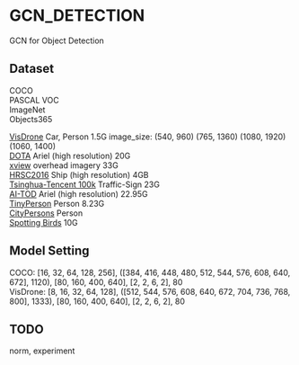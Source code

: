 # GCN_DETECTION
GCN for Object Detection

## Dataset
COCO  
PASCAL VOC  
ImageNet  
Objects365

[VisDrone](https://github.com/VisDrone/VisDrone-Dataset) Car, Person 1.5G image_size: (540, 960) (765, 1360) (1080, 1920) (1060, 1400)  
[DOTA](https://captain-whu.github.io/DOTA/dataset.html) Ariel (high resolution) 20G  
[xview](http://xviewdataset.org/) overhead imagery 33G  
[HRSC2016](http://www.escience.cn/people/liuzikun/DataSet.html) Ship (high resolution) 4GB  
[Tsinghua-Tencent 100k](https://cg.cs.tsinghua.edu.cn/traffic-sign/)  Traffic-Sign 23G  
[AI-TOD](http://m6z.cn/5MjlYk) Ariel (high resolution) 22.95G  
[TinyPerson](http://m6z.cn/6vqF3T) Person 8.23G  
[CityPersons](https://www.cityscapes-dataset.com/) Person  
[Spotting Birds](https://github.com/IIM-TTIJ/MVA2023SmallObjectDetection4SpottingBirds) 10G  

## Model Setting
COCO: [16, 32, 64, 128, 256], ([384, 416, 448, 480, 512, 544, 576, 608, 640, 672], 1120), [80, 160, 400, 640], [2, 2, 6, 2], 80  
VisDrone: [8, 16, 32, 64, 128], ([512, 544, 576, 608, 640, 672, 704, 736, 768, 800], 1333), [80, 160, 400, 640], [2, 2, 6, 2], 80

## TODO
norm, experiment
